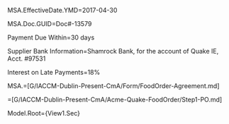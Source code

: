 MSA.EffectiveDate.YMD=2017-04-30

MSA.Doc.GUID=Doc#-13579

Payment Due Within=30 days

Supplier Bank Information=Shamrock Bank, for the account of Quake IE, Acct. #97531

Interest on Late Payments=18%

MSA.=[G/IACCM-Dublin-Present-CmA/Form/FoodOrder-Agreement.md]

=[G/IACCM-Dublin-Present-CmA/Acme-Quake-FoodOrder/Step1-PO.md]


Model.Root={View1.Sec}